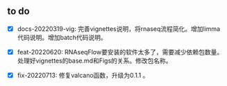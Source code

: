
## to do 
- [x] docs-20220319-vig: 完善vignettes说明，将rnaseq流程简化。增加limma代码说明。增加batch代码说明。
- [x] feat-20220620: RNAseqFlow要安装的软件太多了，需要减少依赖包数量。处理好vignettes的base.md和Figs的关系。修改包名称。
- [x] fix-20220713: 修复valcano函数，升级为0.1.1 。

